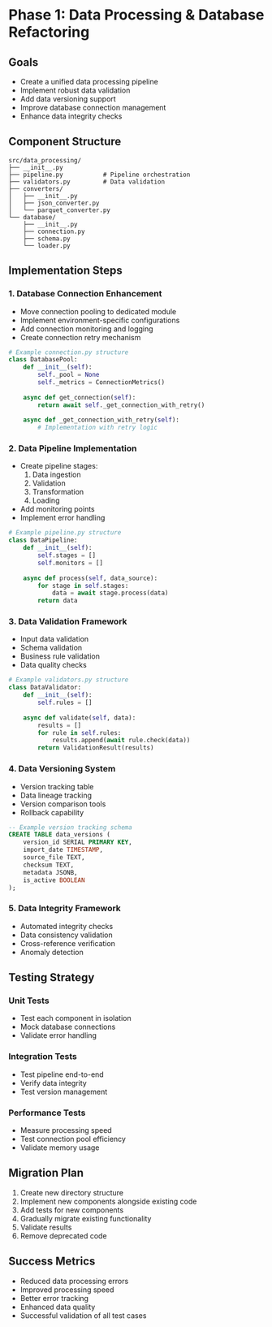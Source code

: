 # Phase 1: Data Processing & Database Refactoring

## Goals
- Create a unified data processing pipeline
- Implement robust data validation
- Add data versioning support
- Improve database connection management
- Enhance data integrity checks

## Component Structure

```
src/data_processing/
├── __init__.py
├── pipeline.py           # Pipeline orchestration
├── validators.py         # Data validation
├── converters/
│   ├── __init__.py
│   ├── json_converter.py
│   └── parquet_converter.py
└── database/
    ├── __init__.py
    ├── connection.py
    ├── schema.py
    └── loader.py
```

## Implementation Steps

### 1. Database Connection Enhancement
- Move connection pooling to dedicated module
- Implement environment-specific configurations
- Add connection monitoring and logging
- Create connection retry mechanism

```python
# Example connection.py structure
class DatabasePool:
    def __init__(self):
        self._pool = None
        self._metrics = ConnectionMetrics()
    
    async def get_connection(self):
        return await self._get_connection_with_retry()
    
    async def _get_connection_with_retry(self):
        # Implementation with retry logic
```

### 2. Data Pipeline Implementation
- Create pipeline stages:
  1. Data ingestion
  2. Validation
  3. Transformation
  4. Loading
- Add monitoring points
- Implement error handling

```python
# Example pipeline.py structure
class DataPipeline:
    def __init__(self):
        self.stages = []
        self.monitors = []
    
    async def process(self, data_source):
        for stage in self.stages:
            data = await stage.process(data)
        return data
```

### 3. Data Validation Framework
- Input data validation
- Schema validation
- Business rule validation
- Data quality checks

```python
# Example validators.py structure
class DataValidator:
    def __init__(self):
        self.rules = []
    
    async def validate(self, data):
        results = []
        for rule in self.rules:
            results.append(await rule.check(data))
        return ValidationResult(results)
```

### 4. Data Versioning System
- Version tracking table
- Data lineage tracking
- Version comparison tools
- Rollback capability

```sql
-- Example version tracking schema
CREATE TABLE data_versions (
    version_id SERIAL PRIMARY KEY,
    import_date TIMESTAMP,
    source_file TEXT,
    checksum TEXT,
    metadata JSONB,
    is_active BOOLEAN
);
```

### 5. Data Integrity Framework
- Automated integrity checks
- Data consistency validation
- Cross-reference verification
- Anomaly detection

## Testing Strategy

### Unit Tests
- Test each component in isolation
- Mock database connections
- Validate error handling

### Integration Tests
- Test pipeline end-to-end
- Verify data integrity
- Test version management

### Performance Tests
- Measure processing speed
- Test connection pool efficiency
- Validate memory usage

## Migration Plan

1. Create new directory structure
2. Implement new components alongside existing code
3. Add tests for new components
4. Gradually migrate existing functionality
5. Validate results
6. Remove deprecated code

## Success Metrics

- Reduced data processing errors
- Improved processing speed
- Better error tracking
- Enhanced data quality
- Successful validation of all test cases 